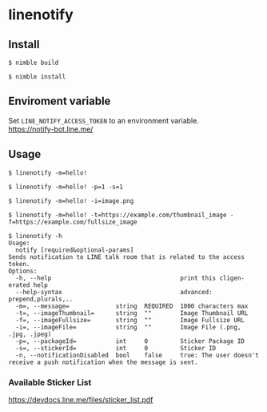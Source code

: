 # linenotify

## Install
```
$ nimble build

$ nimble install
```

## Enviroment variable
Set `LINE_NOTIFY_ACCESS_TOKEN` to an environment variable.  
https://notify-bot.line.me/

## Usage
```
$ linenotify -m=hello!

$ linenotify -m=hello! -p=1 -s=1

$ linenotify -m=hello! -i=image.png  

$ linenotify -m=hello! -t=https://example.com/thumbnail_image -f=https://example.com/fullsize_image

$ linenotify -h
Usage:
  notify [required&optional-params] 
Sends notification to LINE talk room that is related to the access token.
Options:
  -h, --help                                    print this cligen-erated help
  --help-syntax                                 advanced: prepend,plurals,..
  -m=, --message=             string  REQUIRED  1000 characters max
  -t=, --imageThumbnail=      string  ""        Image Thumbnail URL
  -f=, --imageFullsize=       string  ""        Image Fullsize URL
  -i=, --imageFile=           string  ""        Image File (.png, .jpg, .jpeg)
  -p=, --packageId=           int     0         Sticker Package ID
  -s=, --stickerId=           int     0         Sticker ID
  -n, --notificationDisabled  bool    false     true: The user doesn't receive a push notification when the message is sent.
```

### Available Sticker List
https://devdocs.line.me/files/sticker_list.pdf
